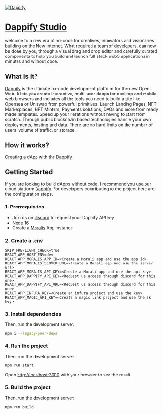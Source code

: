 [![Dappify](https://i.ibb.co/njcYZcb/landing.png)](https://youtu.be/pcbTbq_MDWQ)

# [Dappify Studio](https://dappify.com)

welcome to a new era of no-code for creatives, innovators and visionaries building on the New Internet. What required a team of developers, can now be done by you, through a visual drag and drop editor and carefully curated components to help you build and launch full stack web3 applications in minutes and without code.

## What is it?

[Dappify](https://dappify.com) is the ultimate no-code development platform for the new Open Web. It lets you create interactive, multi-user dapps for desktop and mobile web browsers and includes all the tools you need to build a site like Opensea or Uniswap from powerful primitives. Launch Landing Pages, NFT Marketplaces, NFT Minters, Payments solutions, DAOs and more from ready made templates. Speed up your iterations without having to start from scratch. Through public blockchain based technologies handle your own deployments, hosting and data. There are no hard limits on the number of users, volume of traffic, or storage.

## How it works?

[Creating a dApp with the Dappify](https://youtu.be/M6xhkVmznxY)

## Getting Started

If you are looking to build dApps without code, I recommend you use our cloud platform [Dappify](https://dappify.com). For developers contributing to the project here are the configuration steps.

### 1. Prerrequisites

- Join us on [discord](https://discord.gg/CYYX8yUVgc) to request your Dappify API key
- Node 16
- Create a [Moralis](https://moralis.com) App instance 

### 2. Create a .env

```
SKIP_PREFLIGHT_CHECK=true
REACT_APP_HOST_ENV=dev
REACT_APP_MORALIS_APP_ID=<Create a Morali app and use the app id>
REACT_APP_MORALIS_SERVER_URL=<Create a Morali app and use the server url>
REACT_APP_MORALIS_API_KEY=<Create a Morali app and use the api key>
REACT_APP_DAPPIFY_API_KEY=<Request us access through discord for this one>
REACT_APP_DAPPIFY_API_URL=<Request us access through discord for this one>
REACT_APP_INFURA_KEY=<Create an infura project and use the key>
REACT_APP_MAGIC_API_KEY=<Create a magic link project and use the sk key>
```

### 3. Install dependencies

Then, run the development server:

```bash
npm i --legacy-peer-deps
```

### 4. Run the project

Then, run the development server:

```bash
npm run start
```
Open [http://localhost:3000](http://localhost:3000) with your browser to see the result.

### 5. Build the project

Then, run the development server:

```bash
npm run build
```
